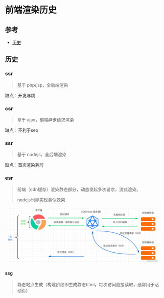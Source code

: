 # 前端渲染历史

## 参考

- [历史](https://mp.weixin.qq.com/s/n7C-XCnmZ-Imx04FbV3zQg)



## 历史

### ssr

> 基于 php/jsp，全后端渲染

缺点：开发麻烦

### csr

> 基于 ajax，前端异步请求渲染

缺点：不利于seo

### ssr

> 基于 nodejs，全后端渲染

缺点：首次渲染耗时

### esr

> 前端（cdn缓存）渲染静态部分，动态发起多次请求，流式渲染。
>
> nodejs也能实现类似效果

![前端渲染历史](./前端渲染历史.png)

#### ssg

> 静态站点生成（构建阶段即生成静态html，每次访问直接读取，通常用于活动页）